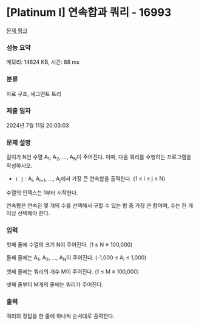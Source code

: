 # [Platinum I] 연속합과 쿼리 - 16993 

[문제 링크](https://www.acmicpc.net/problem/16993) 

### 성능 요약

메모리: 14624 KB, 시간: 88 ms

### 분류

자료 구조, 세그먼트 트리

### 제출 일자

2024년 7월 11일 20:03:03

### 문제 설명

<p>길이가 N인 수열 A<sub>1</sub>, A<sub>2</sub>, ..., A<sub>N</sub>이 주어진다. 이때, 다음 쿼리를 수행하는 프로그램을 작성하시오.</p>

<ul>
	<li><code>i j</code> : A<sub>i</sub>, A<sub>i+1</sub>, ..., A<sub>j</sub>에서 가장 큰 연속합을 출력한다. (1 ≤ i ≤ j ≤ N)</li>
</ul>

<p>수열의 인덱스는 1부터 시작한다.</p>

<p>연속합은 연속된 몇 개의 수를 선택해서 구할 수 있는 합 중 가장 큰 합이며, 수는 한 개 이상 선택해야 한다.</p>

### 입력 

 <p>첫째 줄에 수열의 크기 N이 주어진다. (1 ≤ N ≤ 100,000)</p>

<p>둘째 줄에는 A<sub>1</sub>, A<sub>2</sub>, ..., A<sub>N</sub>이 주어진다. (-1,000 ≤ A<sub>i</sub> ≤ 1,000)</p>

<p>셋째 줄에는 쿼리의 개수 M이 주어진다. (1 ≤ M ≤ 100,000)</p>

<p>넷째 줄부터 M개의 줄에는 쿼리가 주어진다.</p>

### 출력 

 <p>쿼리의 정답을 한 줄에 하나씩 순서대로 출력한다.</p>

